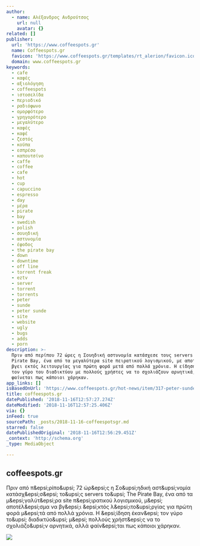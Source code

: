 ```yaml
---
author:
  - name: Αλέξανδρος Ανδρούτσος
    url: null
    avatar: {}
related: []
publisher:
  url: 'https://www.coffeespots.gr'
  name: Coffeespots.gr
  favicon: 'https://www.coffeespots.gr/templates/rt_alerion/favicon.ico'
  domain: www.coffeespots.gr
keywords:
  - cafe
  - καφές
  - αξιολόγηση
  - coffeespots
  - ιστοσελίδα
  - περιοδικό
  - ραδιόφωνο
  - ομορφότερο
  - γρηγορότερο
  - μεγαλύτερο
  - καφές
  - καφέ
  - ζεστός
  - κούπα
  - εσπρέσο
  - καπουτσίνο
  - caffe
  - coffee
  - cafe
  - hot
  - cup
  - capuccino
  - espresso
  - day
  - μέρα
  - pirate
  - bay
  - swedish
  - polish
  - σουηδική
  - αστυνομία
  - έφοδος
  - the pirate bay
  - down
  - downtime
  - off line
  - torrent freak
  - eztv
  - server
  - torrent
  - torrents
  - peter
  - sunde
  - peter sunde
  - site
  - website
  - ugly
  - bugs
  - adds
  - porn
description: >-
  Πριν από περίπου 72 ώρες η Σουηδική αστυνομία κατάσχεσε τους servers του The
  Pirate Bay, ένα από τα μεγαλύτερα site πειρατικού λογισμικού, με αποτέλεσμα να
  βγει εκτός λειτουργίας για πρώτη φορά μετά από πολλά χρόνια. Η είδηση έκανε
  τον γύρο του διαδικτύου με πολλούς χρήστες να το σχολιάζουν αρνητικά, αλλά
  φαίνεται πως κάποιοι χάρηκαν.
app_links: []
isBasedOnUrl: 'https://www.coffeespots.gr/hot-news/item/317-peter-sunde'
title: coffeespots.gr
datePublished: '2018-11-16T12:57:27.274Z'
dateModified: '2018-11-16T12:57:25.406Z'
via: {}
inFeed: true
sourcePath: _posts/2018-11-16-coffeespotsgr.md
starred: false
datePublishedOriginal: '2018-11-16T12:56:29.451Z'
_context: 'http://schema.org'
_type: MediaObject

---
```

<article style=""><h1>coffeespots.gr</h1><p>Πριν από π&amp;epsi;ρίπο&amp;upsi; 72 ώρ&amp;epsi;ς η Σο&amp;upsi;ηδική αστ&amp;upsi;νομία κατάσχ&amp;epsi;σ&amp;epsi; το&amp;upsi;ς servers το&amp;upsi; The Pirate Bay, ένα από τα μ&amp;epsi;γαλύτ&amp;epsi;ρα site π&amp;epsi;ιρατικού λογισμικού, μ&amp;epsi; αποτέλ&amp;epsi;σμα να βγ&amp;epsi;ι &amp;epsi;κτός λ&amp;epsi;ιτο&amp;upsi;ργίας για πρώτη φορά μ&amp;epsi;τά από πολλά χρόνια. Η &amp;epsi;ίδηση έκαν&amp;epsi; τον γύρο το&amp;upsi; διαδικτύο&amp;upsi; μ&amp;epsi; πολλούς χρήστ&amp;epsi;ς να το σχολιάζο&amp;upsi;ν αρνητικά, αλλά φαίν&amp;epsi;ται πως κάποιοι χάρηκαν.</p><img src="https://www.coffeespots.gr/media/k2/items/cache/c987a1b31fd3f1f08322280ca0954f48_XL.jpg" /></article>